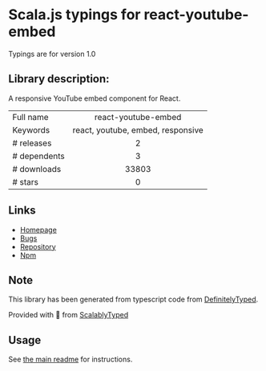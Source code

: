 
# Scala.js typings for react-youtube-embed

Typings are for version 1.0

## Library description:
A responsive YouTube embed component for React.

|                    |                 |
| ------------------ | :-------------: |
| Full name          | react-youtube-embed |
| Keywords           | react, youtube, embed, responsive |
| # releases         | 2 |
| # dependents       | 3 |
| # downloads        | 33803 |
| # stars            | 0 |

## Links
- [Homepage](https://github.com/escaladesports/react-youtube-embed#readme)
- [Bugs](https://github.com/escaladesports/react-youtube-embed/issues)
- [Repository](https://github.com/escaladesports/react-youtube-embed)
- [Npm](https://www.npmjs.com/package/react-youtube-embed)
    


## Note
This library has been generated from typescript code from [DefinitelyTyped](https://definitelytyped.org).

Provided with :purple_heart: from [ScalablyTyped](https://github.com/oyvindberg/ScalablyTyped)

## Usage
See [the main readme](../../readme.md) for instructions.


